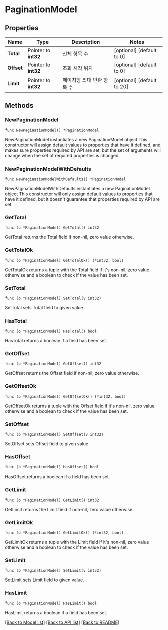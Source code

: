 # PaginationModel

## Properties

Name | Type | Description | Notes
------------ | ------------- | ------------- | -------------
**Total** | Pointer to **int32** | 전체 항목 수 | [optional] [default to 0]
**Offset** | Pointer to **int32** | 조회 시작 위치 | [optional] [default to 0]
**Limit** | Pointer to **int32** | 페이지당 최대 반환 항목 수 | [optional] [default to 20]

## Methods

### NewPaginationModel

`func NewPaginationModel() *PaginationModel`

NewPaginationModel instantiates a new PaginationModel object
This constructor will assign default values to properties that have it defined,
and makes sure properties required by API are set, but the set of arguments
will change when the set of required properties is changed

### NewPaginationModelWithDefaults

`func NewPaginationModelWithDefaults() *PaginationModel`

NewPaginationModelWithDefaults instantiates a new PaginationModel object
This constructor will only assign default values to properties that have it defined,
but it doesn't guarantee that properties required by API are set

### GetTotal

`func (o *PaginationModel) GetTotal() int32`

GetTotal returns the Total field if non-nil, zero value otherwise.

### GetTotalOk

`func (o *PaginationModel) GetTotalOk() (*int32, bool)`

GetTotalOk returns a tuple with the Total field if it's non-nil, zero value otherwise
and a boolean to check if the value has been set.

### SetTotal

`func (o *PaginationModel) SetTotal(v int32)`

SetTotal sets Total field to given value.

### HasTotal

`func (o *PaginationModel) HasTotal() bool`

HasTotal returns a boolean if a field has been set.

### GetOffset

`func (o *PaginationModel) GetOffset() int32`

GetOffset returns the Offset field if non-nil, zero value otherwise.

### GetOffsetOk

`func (o *PaginationModel) GetOffsetOk() (*int32, bool)`

GetOffsetOk returns a tuple with the Offset field if it's non-nil, zero value otherwise
and a boolean to check if the value has been set.

### SetOffset

`func (o *PaginationModel) SetOffset(v int32)`

SetOffset sets Offset field to given value.

### HasOffset

`func (o *PaginationModel) HasOffset() bool`

HasOffset returns a boolean if a field has been set.

### GetLimit

`func (o *PaginationModel) GetLimit() int32`

GetLimit returns the Limit field if non-nil, zero value otherwise.

### GetLimitOk

`func (o *PaginationModel) GetLimitOk() (*int32, bool)`

GetLimitOk returns a tuple with the Limit field if it's non-nil, zero value otherwise
and a boolean to check if the value has been set.

### SetLimit

`func (o *PaginationModel) SetLimit(v int32)`

SetLimit sets Limit field to given value.

### HasLimit

`func (o *PaginationModel) HasLimit() bool`

HasLimit returns a boolean if a field has been set.


[[Back to Model list]](../README.md#documentation-for-models) [[Back to API list]](../README.md#documentation-for-api-endpoints) [[Back to README]](../README.md)


